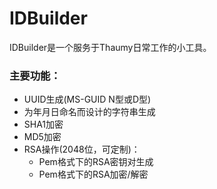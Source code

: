 # IDBuilder

IDBuilder是一个服务于Thaumy日常工作的小工具。

### 主要功能：

* UUID生成(MS-GUID N型或D型)
* 为年月日命名而设计的字符串生成
* SHA1加密
* MD5加密
* RSA操作(2048位，可定制)：
  * Pem格式下的RSA密钥对生成
  * Pem格式下的RSA加密/解密
